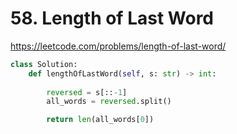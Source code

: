 # 58. Length of Last Word
https://leetcode.com/problems/length-of-last-word/

```python
class Solution:
    def lengthOfLastWord(self, s: str) -> int:
        
        reversed = s[::-1]
        all_words = reversed.split()

        return len(all_words[0])
```
